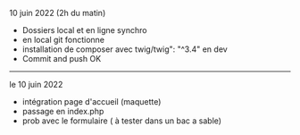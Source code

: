 10 juin 2022 (2h du matin)
- Dossiers local et en ligne synchro
- en local git fonctionne
- installation de composer avec twig/twig": "^3.4" en dev
- Commit and push OK
************************************************************
le 10 juin 2022
- intégration page d'accueil (maquette)
- passage en index.php
- prob avec le formulaire ( à tester dans un bac a sable)

